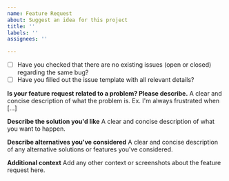 ```yaml
---
name: Feature Request
about: Suggest an idea for this project
title: ''
labels: ''
assignees: ''

---
```


- [ ] Have you checked that there are no existing issues (open or closed) regarding the same bug?
- [ ] Have you filled out the issue template with all relevant details?

**Is your feature request related to a problem? Please describe.**
A clear and concise description of what the problem is. Ex. I'm always frustrated when [...]

**Describe the solution you'd like**
A clear and concise description of what you want to happen.

**Describe alternatives you've considered**
A clear and concise description of any alternative solutions or features you've considered.

**Additional context**
Add any other context or screenshots about the feature request here.
